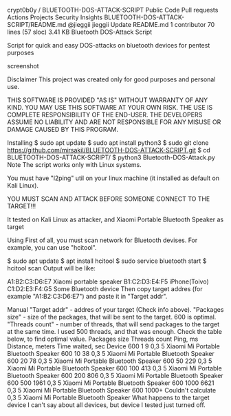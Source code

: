 

crypt0b0y
/
BLUETOOTH-DOS-ATTACK-SCRIPT
Public
Code
Pull requests
Actions
Projects
Security
Insights
BLUETOOTH-DOS-ATTACK-SCRIPT/README.md
@jieggii
jieggii Update README.md
 1 contributor
70 lines (57 sloc)  3.41 KB
Bluetooth DOS-Attack Script


Script for quick and easy DOS-attacks on bluetooth devices for pentest purposes

screenshot

Disclaimer
This project was created only for good purposes and personal use.

THIS SOFTWARE IS PROVIDED "AS IS" WITHOUT WARRANTY OF ANY KIND. YOU MAY USE THIS SOFTWARE AT YOUR OWN RISK. THE USE IS COMPLETE RESPONSIBILITY OF THE END-USER. THE DEVELOPERS ASSUME NO LIABILITY AND ARE NOT RESPONSIBLE FOR ANY MISUSE OR DAMAGE CAUSED BY THIS PROGRAM.

Installing
$ sudo apt update
$ sudo apt install python3
$ sudo git clone https://github.com/mirsakil/BLUETOOTH-DOS-ATTACK-SCRIPT.git
$ cd BLUETOOTH-DOS-ATTACK-SCRIPT/
$ python3 Bluetooth-DOS-Attack.py
Note
The script works only with Linux systems.

You must have "l2ping" util on your linux machine (it installed as default on Kali Linux).

YOU MUST SCAN AND ATTACK BEFORE SOMEONE CONNECT TO THE TARGET!!!

It tested on
Kali Linux as attacker, and Xiaomi Portable Bluetooth Speaker as target

Using
First of all, you must scan network for Bluetooth devises. For example, you can use "hcitool".

$ sudo apt update
$ apt install hcitool
$ sudo service bluetooth start
$ hcitool scan
Output will be like:

A1:B2:C3:D6:E7      Xiaomi portable speaker
B1:C2:D3:E4:F5      iPhone(Toivo)
C1:D2:E3:F4:G5      Some Bluetooth device
Then copy target addres (for example "A1:B2:C3:D6:E7") and paste it in "Target addr".

Manual
"Target addr" - addres of your target (Check info above).
"Packages size" - size of the packages, that will be sent to the target. 600 is optimal.
"Threads count" - number of threads, that will send packages to the target at the same time. I used 500 threads, and that was enough. Check the table below, to find optimal value.
Packages size	Threads count	Ping, ms	Distance, meters	Time waited, sec	Device
600	1	9	0,3	5	Xiaomi Mi Portable Bluetooth Speaker
600	10	38	0,3	5	Xiaomi Mi Portable Bluetooth Speaker
600	20	78	0,3	5	Xiaomi Mi Portable Bluetooth Speaker
600	50	229	0,3	5	Xiaomi Mi Portable Bluetooth Speaker
600	100	413	0,3	5	Xiaomi Mi Portable Bluetooth Speaker
600	200	806	0,3	5	Xiaomi Mi Portable Bluetooth Speaker
600	500	1961	0,3	5	Xiaomi Mi Portable Bluetooth Speaker
600	1000	6621	0,3	5	Xiaomi Mi Portable Bluetooth Speaker
600	1000+	Couldn't calculate	0,3	5	Xiaomi Mi Portable Bluetooth Speaker
What happens to the target device
I can't say about all devices, but device I tested just turned off.
